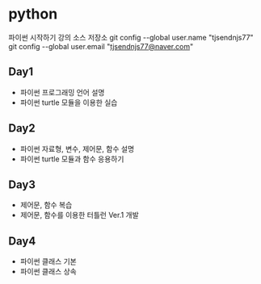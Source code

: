 ﻿# python
파이썬 시작하기 강의 소스 저장소
git config --global user.name "tjsendnjs77"
git config --global user.email "tjsendnjs77@naver.com"

## Day1
- 파이썬 프로그래밍 언어 설명
- 파이썬 turtle 모듈을 이용한 실습

## Day2
- 파이썬 자료형, 변수, 제어문, 함수 설명
- 파이썬 turtle 모듈과 함수 응용하기

## Day3
- 제어문, 함수 복습
- 제어문, 함수를 이용한 터틀런 Ver.1 개발

## Day4
- 파이썬 클래스 기본
- 파이썬 클래스 상속